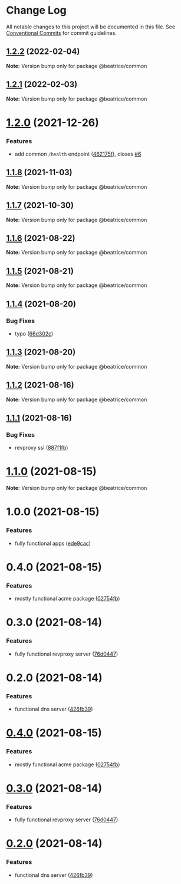 # Change Log

All notable changes to this project will be documented in this file.
See [Conventional Commits](https://conventionalcommits.org) for commit guidelines.

## [1.2.2](https://github.com/eyzi/beatrice/compare/@beatrice/common@1.2.1...@beatrice/common@1.2.2) (2022-02-04)

**Note:** Version bump only for package @beatrice/common





## [1.2.1](https://github.com/eyzi/beatrice/compare/@beatrice/common@1.2.0...@beatrice/common@1.2.1) (2022-02-03)

**Note:** Version bump only for package @beatrice/common





# [1.2.0](https://github.com/eyzi/beatrice/compare/@beatrice/common@1.1.8...@beatrice/common@1.2.0) (2021-12-26)


### Features

* add common `/health` endpoint ([462175f](https://github.com/eyzi/beatrice/commit/462175f1f2b3b1787816eda330a985138946faa6)), closes [#6](https://github.com/eyzi/beatrice/issues/6)





## [1.1.8](https://github.com/eyzi/beatrice/compare/@beatrice/common@1.1.7...@beatrice/common@1.1.8) (2021-11-03)

**Note:** Version bump only for package @beatrice/common





## [1.1.7](https://github.com/eyzi/beatrice/compare/@beatrice/common@1.1.6...@beatrice/common@1.1.7) (2021-10-30)

**Note:** Version bump only for package @beatrice/common





## [1.1.6](https://github.com/eyzi/beatrice/compare/@beatrice/common@1.1.5...@beatrice/common@1.1.6) (2021-08-22)

**Note:** Version bump only for package @beatrice/common





## [1.1.5](https://github.com/eyzi/beatrice/compare/@beatrice/common@1.1.4...@beatrice/common@1.1.5) (2021-08-21)

**Note:** Version bump only for package @beatrice/common





## [1.1.4](https://github.com/eyzi/beatrice/compare/@beatrice/common@1.1.3...@beatrice/common@1.1.4) (2021-08-20)


### Bug Fixes

* typo ([66d302c](https://github.com/eyzi/beatrice/commit/66d302c3eba10984d9d7b539af406526c6afaa76))





## [1.1.3](https://github.com/eyzi/beatrice/compare/@beatrice/common@1.1.2...@beatrice/common@1.1.3) (2021-08-20)

**Note:** Version bump only for package @beatrice/common





## [1.1.2](https://github.com/eyzi/beatrice/compare/@beatrice/common@1.1.1...@beatrice/common@1.1.2) (2021-08-16)

**Note:** Version bump only for package @beatrice/common





## [1.1.1](https://github.com/eyzi/beatrice/compare/@beatrice/common@1.1.0...@beatrice/common@1.1.1) (2021-08-16)


### Bug Fixes

* revproxy ssl ([887f1fb](https://github.com/eyzi/beatrice/commit/887f1fb2dabc7a141b62636e6ae4fb21e8221330))





# [1.1.0](https://github.com/eyzi/beatrice/compare/@beatrice/common@1.0.0...@beatrice/common@1.1.0) (2021-08-15)

**Note:** Version bump only for package @beatrice/common





# 1.0.0 (2021-08-15)


### Features

* fully functional apps ([ede9cac](https://github.com/eyzi/beatrice/commit/ede9cacc10ec346828ad87f019efc7c7d50ac86f))



# 0.4.0 (2021-08-15)


### Features

* mostly functional acme package ([02754fb](https://github.com/eyzi/beatrice/commit/02754fb02eb76406d8334eab7245162357b05f8a))



# 0.3.0 (2021-08-14)


### Features

* fully functional revproxy server ([76d0447](https://github.com/eyzi/beatrice/commit/76d0447ae81bf4476a033d61bf9a383d5ff62dfb))



# 0.2.0 (2021-08-14)


### Features

* functional dns server ([426fb39](https://github.com/eyzi/beatrice/commit/426fb395b30adfd51179b89bbf4d37cc03585546))





# [0.4.0](https://github.com/eyzi/beatrice/compare/v0.3.0...v0.4.0) (2021-08-15)


### Features

* mostly functional acme package ([02754fb](https://github.com/eyzi/beatrice/commit/02754fb02eb76406d8334eab7245162357b05f8a))





# [0.3.0](https://github.com/eyzi/beatrice/compare/v0.2.0...v0.3.0) (2021-08-14)


### Features

* fully functional revproxy server ([76d0447](https://github.com/eyzi/beatrice/commit/76d0447ae81bf4476a033d61bf9a383d5ff62dfb))





# [0.2.0](https://github.com/eyzi/beatrice/compare/v0.1.1...v0.2.0) (2021-08-14)


### Features

* functional dns server ([426fb39](https://github.com/eyzi/beatrice/commit/426fb395b30adfd51179b89bbf4d37cc03585546))

